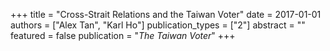 +++
title = "Cross-Strait Relations and the Taiwan Voter"
date = 2017-01-01
authors = ["Alex Tan", "Karl Ho"]
publication_types = ["2"]
abstract = ""
featured = false
publication = "*The Taiwan Voter*"
+++

